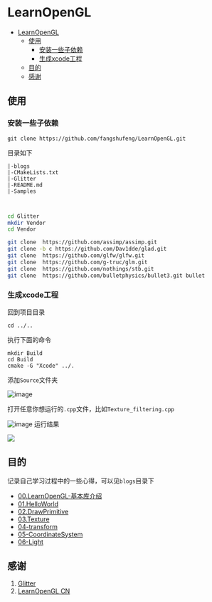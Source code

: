 # LearnOpenGL

 * [LearnOpenGL](#learnopengl)
      * [使用](#使用)
         * [安装一些子依赖](#安装一些子依赖)
         * [生成xcode工程](#生成xcode工程)
      * [目的](#目的)
      * [<a href="https://github.com/Polytonic/Glitter">感谢</a>](#感谢)
       
## 使用

### 安装一些子依赖


```
git clone https://github.com/fangshufeng/LearnOpenGL.git

```

目录如下


```
|-blogs
|-CMakeLists.txt
|-Glitter
|-README.md
|-Samples
```

```sh


cd Glitter
mkdir Vendor
cd Vendor

git clone  https://github.com/assimp/assimp.git
git clone -b c https://github.com/Dav1dde/glad.git
git clone  https://github.com/glfw/glfw.git
git clone  https://github.com/g-truc/glm.git
git clone  https://github.com/nothings/stb.git
git clone  https://github.com/bulletphysics/bullet3.git bullet
```


### 生成xcode工程

回到项目目录

```
cd ../..
```

执行下面的命令

```
mkdir Build
cd Build
cmake -G "Xcode" ../.

```

添加`Source`文件夹

![image](https://user-images.githubusercontent.com/16829768/58740495-66918980-8443-11e9-94dd-a573b7b269ec.png)

打开任意你想运行的`.cpp`文件，比如`Texture_filtering.cpp`

![image](https://user-images.githubusercontent.com/16829768/58740490-61343f00-8443-11e9-99cb-0193952e7561.png)
运行结果

![](https://user-images.githubusercontent.com/16829768/58221260-7a9f0200-7d44-11e9-8db6-fed26a3a6584.png)


## 目的

记录自己学习过程中的一些心得，可以见`blogs`目录下


* [00.LearnOpenGL-基本库介绍](https://github.com/fangshufeng/LearnOpenGL/blob/master/blogs/00.LearnOpenGL-%E5%9F%BA%E6%9C%AC%E5%BA%93%E4%BB%8B%E7%BB%8D.md)
* [01.HelloWorld](https://github.com/fangshufeng/LearnOpenGL/blob/master/blogs/01.HelloWorld.md)
* [02.DrawPrimitive](https://github.com/fangshufeng/LearnOpenGL/blob/master/blogs/02.DrawPrimitive.md)
* [03.Texture](https://github.com/fangshufeng/LearnOpenGL/blob/master/blogs/03.Texture.md)
* [04-transform](https://github.com/fangshufeng/LearnOpenGL/blob/master/blogs/04-transform.md)
* [05-CoordinateSystem](https://github.com/fangshufeng/LearnOpenGL/blob/master/blogs/05-CoordinateSystem.md)
* [06-Light](https://github.com/fangshufeng/LearnOpenGL/blob/master/blogs/06-Light.md)

## 感谢

1. [Glitter](https://github.com/Polytonic/Glitter)
2. [LearnOpenGL CN](https://learnopengl-cn.github.io/01%20Getting%20started/01%20OpenGL/)

